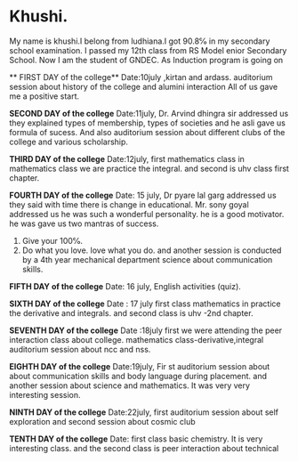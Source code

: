 # Khushi.
 My name is khushi.I belong from  ludhiana.I got 90.8℅ in my secondary school examination. I  passed my 12th class from RS Model enior Secondary School. 
Now I am the student of GNDEC. As Induction program is going on

** FIRST DAY of the college**
Date:10july ,kirtan and ardass. auditorium session about history of the college and alumini interaction All of us gave me a positive start. 

**SECOND DAY of the college**
 Date:11july, Dr. Arvind dhingra sir addressed us they explained types of membership, types of societies and he asli gave us formula of sucess. And also auditorium session about different clubs of the college and various scholarship. 

**THIRD DAY of the college**
Date:12july, first mathematics class  in mathematics class we are practice the integral. and second is uhv class first chapter. 

**FOURTH DAY of the college**
Date: 15 july, Dr pyare lal garg addressed us they said with time there is change in educational. Mr. sony goyal addressed us he was such a wonderful personality. he is a good motivator. he was gave us two mantras of success. 
1. Give your 100℅.
2.  Do what you love. love what you do.
and another session is conducted  by a 4th year mechanical department science about communication skills.

**FIFTH DAY of the college**
Date: 16 july, English activities (quiz). 

**SIXTH DAY of the college**
 Date : 17 july first class mathematics in  practice the derivative and integrals. and second class is uhv -2nd chapter. 

 **SEVENTH DAY of the college**
 Date :18july first we were attending  the peer interaction class about college.  mathematics class-derivative,integral auditorium session about ncc and nss. 

 **EIGHTH DAY of the college**
 Date:19july, Fir st auditorium session about about communication skills and body language during placement. and another session about science and mathematics. It was very very interesting session. 

  **NINTH DAY of the college**
  Date:22july, first auditorium session about self exploration and second session about cosmic club

 **TENTH DAY of the college**
 Date:  first class basic chemistry. It is very interesting class.  and the second class is peer interaction about technical
